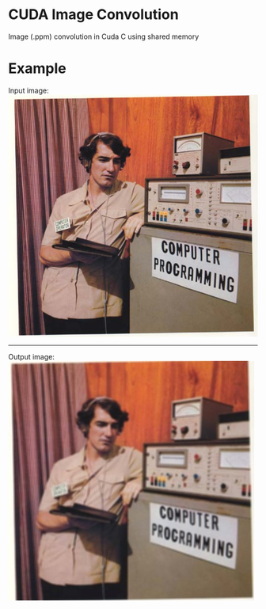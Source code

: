 # CUDA Image Convolution
Image (.ppm) convolution in Cuda C using shared memory
# Example
Input image: ![input](computer_programming.jpg)

---
Output image:
![output](processed_computer_programming.jpg)
